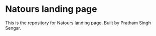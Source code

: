# Natours landing page

This is the repository for Natours landing page. Built by Pratham Singh Sengar.

